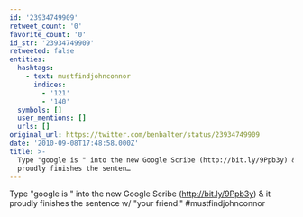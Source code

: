 ```yaml
---
id: '23934749909'
retweet_count: '0'
favorite_count: '0'
id_str: '23934749909'
retweeted: false
entities:
  hashtags:
    - text: mustfindjohnconnor
      indices:
        - '121'
        - '140'
  symbols: []
  user_mentions: []
  urls: []
original_url: https://twitter.com/benbalter/status/23934749909
date: '2010-09-08T17:48:58.000Z'
title: >-
  Type "google is " into the new Google Scribe (http://bit.ly/9Ppb3y) & it
  proudly finishes the senten…
---
```


Type "google is " into the new Google Scribe (http://bit.ly/9Ppb3y) & it proudly finishes the sentence w/ "your friend." #mustfindjohnconnor